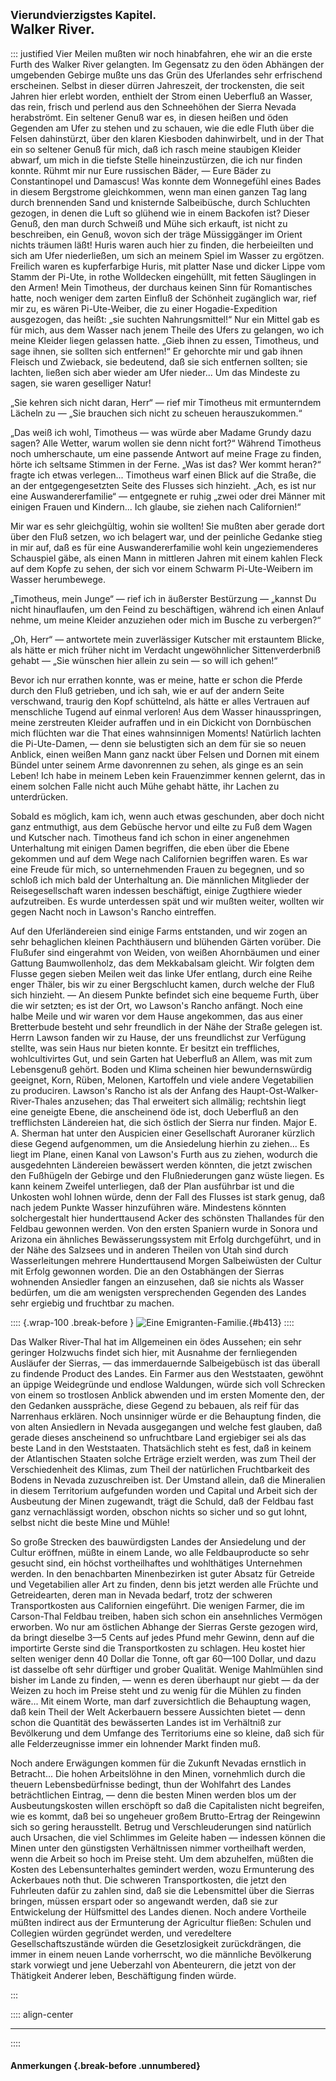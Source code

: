 ## <small>Vierundvierzigstes Kapitel.</small><br />Walker River.

::: justified
Vier Meilen mußten wir noch hinabfahren, ehe wir an die erste Furth des Walker
River gelangten. Im Gegensatz zu den öden Abhängen der umgebenden Gebirge mußte
uns das Grün des Uferlandes sehr erfrischend erscheinen. Selbst in dieser dürren
Jahreszeit, der trockensten, die seit Jahren hier erlebt worden, enthielt der
Strom einen Ueberfluß an Wasser, das rein, frisch und perlend aus den
Schneehöhen der Sierra Nevada herabströmt. Ein seltener Genuß war es, in diesen
heißen und öden Gegenden am Ufer zu stehen und zu schauen, wie die edle Fluth
über die Felsen dahinstürzt, über den klaren Kiesboden dahinwirbelt, und in der
That ein so seltener Genuß für mich, daß ich rasch meine staubigen Kleider
abwarf, um mich in die tiefste Stelle hineinzustürzen, die ich nur finden
konnte. Rühmt mir nur Eure russischen Bäder, — Eure Bäder zu Constantinopel und
Damascus! Was konnte dem Wonnegefühl eines Bades in diesem Bergstrome
gleichkommen, wenn man einen ganzen Tag lang durch brennenden Sand und
knisternde Salbeibüsche, durch Schluchten gezogen, in denen die Luft so glühend
wie in einem Backofen ist? Dieser Genuß, den man durch Schweiß und Mühe sich
erkauft, ist nicht zu beschreiben, ein Genuß, wovon sich der träge Müssiggänger
im Orient nichts träumen läßt! Huris waren auch hier zu finden, die herbeieilten
und sich am Ufer niederließen, um sich an meinem Spiel im Wasser zu ergötzen.
Freilich waren es kupferfarbige Huris, mit platter Nase und dicker Lippe vom
Stamm der Pi-Ute, in rothe Wolldecken eingehüllt, mit fetten Säuglingen in den
Armen! Mein Timotheus, der durchaus keinen Sinn für Romantisches hatte, noch
weniger dem zarten Einfluß der Schönheit zugänglich war, rief mir zu, es wären
Pi-Ute-Weiber, die zu einer Hogadie-Expedition ausgezogen, das heißt: „sie
suchten Nahrungsmittel!“ Nur ein Mittel gab es für mich, aus dem Wasser nach
jenem Theile des Ufers zu gelangen, wo ich meine Kleider liegen gelassen hatte.
„Gieb ihnen zu essen, Timotheus, und sage ihnen, sie sollten sich entfernen!“ Er
gehorchte mir und gab ihnen Fleisch und Zwieback, sie bedeutend, daß sie sich
entfernen sollten; sie lachten, ließen sich aber wieder am Ufer nieder... Um
das Mindeste zu sagen, sie waren geselliger Natur!

„Sie kehren sich nicht daran, Herr“ — rief mir Timotheus mit ermunterndem
Lächeln zu — „Sie brauchen sich nicht zu scheuen herauszukommen.“

„Das weiß ich wohl, Timotheus — was würde aber Madame Grundy dazu sagen? Alle
Wetter, warum wollen sie denn nicht fort?“ Während Timotheus noch umherschaute,
um eine passende Antwort auf meine Frage zu finden, hörte ich seltsame Stimmen
in der Ferne. „Was ist das? Wer kommt heran?“ fragte ich etwas verlegen...
Timotheus warf einen Blick auf die Straße, die an der entgegengesetzten Seite
des Flusses sich hinzieht. „Ach, es ist nur eine Auswandererfamilie“ —
entgegnete er ruhig „zwei oder drei Männer mit einigen Frauen und Kindern...
Ich glaube, sie ziehen nach Californien!“

Mir war es sehr gleichgültig, wohin sie wollten! Sie mußten aber gerade dort
über den Fluß setzen, wo ich belagert war, und der peinliche Gedanke stieg in
mir auf, daß es für eine Auswandererfamilie wohl kein ungeziemenderes Schauspiel
gäbe, als einen Mann in mittleren Jahren mit einem kahlen Fleck auf dem Kopfe zu
sehen, der sich vor einem Schwarm Pi-Ute-Weibern im Wasser herumbewege.

„Timotheus, mein Junge“ — rief ich in äußerster Bestürzung — „kannst Du nicht
hinauflaufen, um den Feind zu beschäftigen, während ich einen Anlauf nehme, um
meine Kleider anzuziehen oder mich im Busche zu verbergen?“

„Oh, Herr“ — antwortete mein zuverlässiger Kutscher mit erstauntem Blicke, als
hätte er mich früher nicht im Verdacht ungewöhnlicher Sittenverderbniß gehabt —
„Sie wünschen hier allein zu sein — so will ich gehen!“

Bevor ich nur errathen konnte, was er meine, hatte er schon die Pferde durch den
Fluß getrieben, und ich sah, wie er auf der andern Seite verschwand, traurig den
Kopf schüttelnd, als hätte er alles Vertrauen auf menschliche Tugend auf einmal
verloren! Aus dem Wasser hinausspringen, meine zerstreuten Kleider aufraffen und
in ein Dickicht von Dornbüschen mich flüchten war die That eines wahnsinnigen
Moments! Natürlich lachten die Pi-Ute-Damen, — denn sie belustigten sich an dem
für sie so neuen Anblick, einen weißen Mann ganz nackt über Felsen und Dornen
mit einem Bündel unter seinem Arme davonrennen zu sehen, als ginge es an sein
Leben! Ich habe in meinem Leben kein Frauenzimmer kennen gelernt, das in einem
solchen Falle nicht auch Mühe gehabt hätte, ihr Lachen zu unterdrücken.

Sobald es möglich, kam ich, wenn auch etwas geschunden, aber doch nicht ganz
entmuthigt, aus dem Gebüsche hervor und eilte zu Fuß dem Wagen und Kutscher
nach. Timotheus fand ich schon in einer angenehmen Unterhaltung mit einigen
Damen begriffen, die eben über die Ebene gekommen und auf dem Wege nach
Californien begriffen waren. Es war eine Freude für mich, so unternehmenden
Frauen zu begegnen, und so schloß ich mich bald der Unterhaltung an. Die
männlichen Mitglieder der Reisegesellschaft waren indessen beschäftigt, einige
Zugthiere wieder aufzutreiben. Es wurde unterdessen spät und wir mußten weiter,
wollten wir gegen Nacht noch in Lawson's Rancho eintreffen.

Auf den Uferländereien sind einige Farms entstanden, und wir zogen an sehr
behaglichen kleinen Pachthäusern und blühenden Gärten vorüber. Die Flußufer sind
eingerahmt von Weiden, von weißen Ahornbäumen und einer Gattung Baumwollenholz,
das dem Mekkabalsam gleicht. Wir folgten dem Flusse gegen sieben Meilen weit das
linke Ufer entlang, durch eine Reihe enger Thäler, bis wir zu einer Bergschlucht
kamen, durch welche der Fluß sich hinzieht. — An diesem Punkte befindet sich
eine bequeme Furth, über die wir setzten; es ist der Ort, wo Lawson's Rancho
anfängt. Noch eine halbe Meile und wir waren vor dem Hause angekommen, das aus
einer Bretterbude besteht und sehr freundlich in der Nähe der Straße gelegen
ist. Herrn Lawson fanden wir zu Hause, der uns freundlichst zur Verfügung
stellte, was sein Haus nur bieten konnte. Er besitzt ein treffliches,
wohlcultivirtes Gut, und sein Garten hat Ueberfluß an Allem, was mit zum
Lebensgenuß gehört. Boden und Klima scheinen hier bewundernswürdig geeignet,
Korn, Rüben, Melonen, Kartoffeln und viele andere Vegetabilien zu produciren.
Lawson's Rancho ist als der Anfang des Haupt-Ost-Walker-River-Thales anzusehen;
das Thal erweitert sich allmälig; rechtshin liegt eine geneigte Ebene, die
anscheinend öde ist, doch Ueberfluß an den trefflichsten Ländereien hat, die
sich östlich der Sierra nur finden. Major E. A. Sherman hat unter den Auspicien
einer Gesellschaft Auroraner kürzlich diese Gegend aufgenommen, um die
Ansiedelung hierhin zu ziehen... Es liegt im Plane, einen Kanal von Lawson's
Furth aus zu ziehen, wodurch die ausgedehnten Ländereien bewässert werden
könnten, die jetzt zwischen den Fußhügeln der Gebirge und den Flußniederungen
ganz wüste liegen. Es kann keinem Zweifel unterliegen, daß der Plan ausführbar
ist und die Unkosten wohl lohnen würde, denn der Fall des Flusses ist stark
genug, daß nach jedem Punkte Wasser hinzuführen wäre. Mindestens könnten
solchergestalt hier hunderttausend Acker des schönsten Thallandes für den
Feldbau gewonnen werden. Von den ersten Spaniern wurde in Sonora und Arizona ein
ähnliches Bewässerungssystem mit Erfolg durchgeführt, und in der Nähe des
Salzsees und in anderen Theilen von Utah sind durch Wasserleitungen mehrere
Hunderttausend Morgen Salbeiwüsten der Cultur mit Erfolg gewonnen worden. Die an
den Ostabhängen der  Sierras wohnenden Ansiedler fangen an einzusehen, daß sie
nichts als Wasser bedürfen, um die am wenigsten versprechenden Gegenden des
Landes sehr ergiebig und fruchtbar zu machen.

:::: {.wrap-100 .break-before }
![Eine Emigranten-Familie.](Abenteuer_im_Apachenlande_0413.jpg "Eine Emigranten-Familie."){#b413}
::::

Das Walker River-Thal hat im Allgemeinen ein ödes Aussehen; ein sehr geringer
Holzwuchs findet sich hier, mit Ausnahme der fernliegenden Ausläufer der
Sierras, — das immerdauernde Salbeigebüsch ist das überall zu findende Product
des Landes. Ein Farmer aus den Weststaaten, gewöhnt an üppige Weidegründe und
endlose Waldungen, würde sich voll Schrecken von einem so trostlosen Anblick
abwenden und im ersten Momente den, der den Gedanken ausspräche, diese Gegend zu
bebauen, als reif für das Narrenhaus erklären. Noch unsinniger würde er die
Behauptung finden, die von alten Ansiedlern in Nevada ausgegangen und welche
fest glauben, daß gerade dieses anscheinend so unfruchtbare Land ergiebiger sei
als das beste Land in den Weststaaten. Thatsächlich steht es fest, daß in keinem
der Atlantischen Staaten solche Erträge erzielt werden, was zum Theil der
Verschiedenheit des Klimas, zum Theil der natürlichen Fruchtbarkeit des Bodens
in Nevada zuzuschreiben ist. Der Umstand allein, daß die Mineralien in diesem
Territorium aufgefunden worden und Capital und Arbeit sich der Ausbeutung der
Minen zugewandt, trägt die Schuld, daß der Feldbau fast ganz vernachlässigt
worden, obschon nichts so sicher und so gut lohnt, selbst nicht die beste Mine
und Mühle!

So große Strecken des bauwürdigsten Landes der Ansiedelung und der Cultur
eröffnen, müßte in einem Lande, wo alle Feldbauproducte so sehr gesucht sind,
ein höchst vortheilhaftes und wohlthätiges Unternehmen werden. In den
benachbarten Minenbezirken ist guter Absatz für Getreide und Vegetabilien aller
Art zu finden, denn bis jetzt werden alle Früchte und Getreidearten, deren man
in Nevada bedarf, trotz der schweren Transportkosten aus Californien eingeführt.
Die wenigen Farmer, die im Carson-Thal Feldbau treiben, haben sich schon ein
ansehnliches Vermögen erworben. Wo nur am östlichen Abhange der Sierras Gerste
gezogen wird, da bringt dieselbe 3—5 Cents auf jedes Pfund mehr Gewinn, denn auf
die importirte Gerste sind die Transportkosten zu schlagen. Heu kostet hier
selten weniger denn 40 Dollar die Tonne, oft gar 60—100 Dollar, und dazu ist
dasselbe oft sehr dürftiger und grober Qualität. Wenige Mahlmühlen sind bisher
im Lande zu finden, — wenn es deren überhaupt nur giebt — da der Weizen zu hoch
im Preise steht und zu wenig für die Mühlen zu finden wäre... Mit einem Worte,
man darf zuversichtlich die Behauptung wagen, daß kein Theil der Welt
Ackerbauern bessere Aussichten bietet — denn schon die Quantität des bewässerten
Landes ist im Verhältniß zur Bevölkerung und dem Umfange des Territoriums eine
so kleine, daß sich für alle Felderzeugnisse immer ein lohnender Markt finden
muß.

Noch andere Erwägungen kommen für die Zukunft Nevadas ernstlich in Betracht...
Die hohen Arbeitslöhne in den Minen, vornehmlich durch die theuern
Lebensbedürfnisse bedingt, thun der Wohlfahrt des Landes beträchtlichen Eintrag,
— denn die besten Minen werden blos um der Ausbeutungskosten willen erschöpft so
daß die Capitalisten nicht begreifen, wie es kommt, daß bei so ungeheuer großem
Brutto-Ertrag der Reingewinn sich so gering herausstellt. Betrug und
Verschleuderungen sind natürlich auch Ursachen, die viel Schlimmes im Geleite
haben — indessen können die Minen unter den günstigsten Verhältnissen nimmer
vortheilhaft werden, wenn die Arbeit so hoch im Preise steht. Um dem abzuhelfen,
müßten die Kosten des Lebensunterhaltes gemindert werden, wozu Ermunterung des
Ackerbaues noth thut. Die schweren Transportkosten, die jetzt den Fuhrleuten
dafür zu zahlen sind, daß sie die Lebensmittel über die Sierras bringen, müssen
erspart oder so angewandt werden, daß sie zur Entwickelung der Hülfsmittel des
Landes dienen. Noch andere Vortheile müßten indirect aus der Ermunterung der
Agricultur fließen: Schulen und Collegien würden gegründet werden, und
veredeltere Gesellschaftszustände würden die Gesetzlosigkeit zurückdrängen, die
immer in einem neuen Lande vorherrscht, wo die männliche Bevölkerung stark
vorwiegt und jene Ueberzahl von Abenteurern, die jetzt von der Thätigkeit
Anderer leben, Beschäftigung finden würde.

:::


:::: align-center
****
::::

#### **Anmerkungen** {.break-before .unnumbered}
